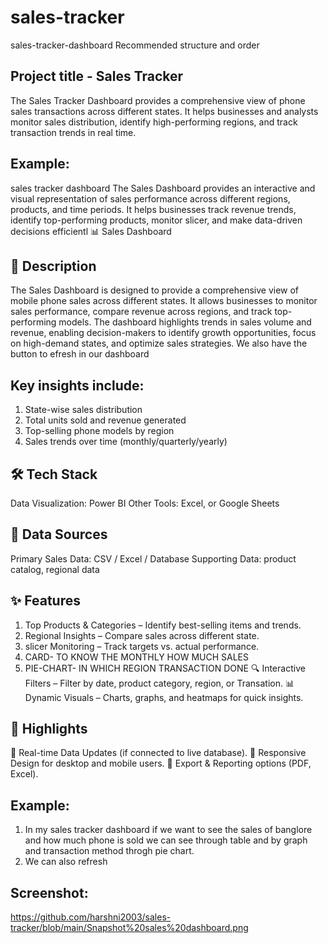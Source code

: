 # sales-tracker
sales-tracker-dashboard
Recommended structure and order
## Project title - Sales Tracker
The Sales Tracker Dashboard provides a comprehensive view of phone sales transactions across different states. It helps businesses and analysts monitor sales distribution, identify high-performing regions, and track transaction trends in real time. 
## Example: 
sales tracker dashboard The Sales Dashboard provides an interactive and visual representation of sales performance across different regions, products, and time periods. It helps businesses track revenue trends, identify top-performing products, monitor slicer, and make data-driven decisions efficientl
📊 Sales Dashboard
## 📌 Description
The Sales Dashboard is designed to provide a comprehensive view of mobile phone sales across different states. It allows businesses to monitor sales performance, compare revenue across regions, and track top-performing models. The dashboard highlights trends in sales volume and revenue, enabling decision-makers to identify growth opportunities, focus on high-demand states, and optimize sales strategies. We also have the button to efresh in our dashboard
## Key insights include:
1) State-wise sales distribution
2) Total units sold and revenue generated
3) Top-selling phone models by region
4) Sales trends over time (monthly/quarterly/yearly)
## 🛠️ Tech Stack
Data Visualization: Power BI
Other Tools: Excel, or Google Sheets
## 📂 Data Sources
Primary Sales Data: CSV / Excel / Database
Supporting Data: product catalog, regional data
## ✨ Features
1) Top Products & Categories – Identify best-selling items and trends.
2) Regional Insights – Compare sales across different state.
3) slicer Monitoring – Track targets vs. actual performance.
4) CARD- TO KNOW THE MONTHLY HOW MUCH SALES
5)   PIE-CHART- IN WHICH REGION TRANSACTION DONE
🔍 Interactive Filters – Filter by date, product category, region, or Transation.
📊 Dynamic Visuals – Charts, graphs, and heatmaps for quick insights.
## 🌟 Highlights
🚀 Real-time Data Updates (if connected to live database).
📱 Responsive Design for desktop and mobile users.
🧾 Export & Reporting options (PDF, Excel).
## Example:
1) In my sales tracker dashboard if we want to see the sales of banglore and how much phone is sold we can see through table and by graph and transaction method throgh pie chart.
2) We can also refresh
## Screenshot:
https://github.com/harshni2003/sales-tracker/blob/main/Snapshot%20sales%20dashboard.png
